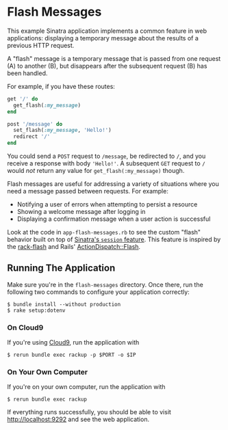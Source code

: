 # Flash Messages

This example Sinatra application implements a common feature in web applications: displaying a temporary message about the results of a previous HTTP request.

A "flash" message is a temporary message that is passed from one request (A) to another (B), but disappears after the subsequent request (B) has been handled.

For example, if you have these routes:

```ruby
get '/' do
  get_flash(:my_message)
end

post '/message' do
  set_flash(:my_message, 'Hello!')
  redirect '/'
end
```

You could send a `POST` request to `/message`, be redirected to `/`, and you receive a response with body `'Hello!'`. A subsequent `GET` request to `/` would _not_ return any value for `get_flash(:my_message)` though.

Flash messages are useful for addressing a variety of situations where you need a message passed between requests. For example:

- Notifying a user of errors when attempting to persist a resource
- Showing a welcome message after logging in
- Displaying a confirmation message when a user action is successful

Look at the code in `app-flash-messages.rb` to see the custom "flash" behavior built on top of [Sinatra's `session` feature](http://www.sinatrarb.com/intro.html#Using%20Sessions). This feature is inspired by the [rack-flash](https://github.com/treeder/rack-flash) and Rails' [ActionDispatch::Flash](http://api.rubyonrails.org/classes/ActionDispatch/Flash.html).

## Running The Application

Make sure you're in the `flash-messages` directory.  Once there, run the following two commands to configure your application correctly:

```text
$ bundle install --without production
$ rake setup:dotenv
```

### On Cloud9

If you're using [Cloud9](http://c9.io), run the application with

```
$ rerun bundle exec rackup -p $PORT -o $IP
```

### On Your Own Computer

If you're on your own computer, run the application with

```
$ rerun bundle exec rackup
```

If everything runs successfully, you should be able to visit <http://localhost:9292> and see the web application.
